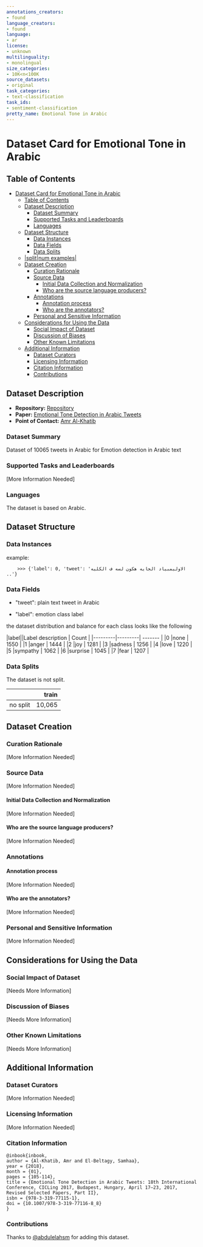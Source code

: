 ```yaml
---
annotations_creators:
- found
language_creators:
- found
language:
- ar
license:
- unknown
multilinguality:
- monolingual
size_categories:
- 10K<n<100K
source_datasets:
- original
task_categories:
- text-classification
task_ids:
- sentiment-classification
pretty_name: Emotional Tone in Arabic
---
```


# Dataset Card for Emotional Tone in Arabic

## Table of Contents
- [Dataset Card for Emotional Tone in Arabic](#dataset-card-for-emotional-tone-in-arabic)
  - [Table of Contents](#table-of-contents)
  - [Dataset Description](#dataset-description)
    - [Dataset Summary](#dataset-summary)
    - [Supported Tasks and Leaderboards](#supported-tasks-and-leaderboards)
    - [Languages](#languages)
  - [Dataset Structure](#dataset-structure)
    - [Data Instances](#data-instances)
    - [Data Fields](#data-fields)
    - [Data Splits](#data-splits)
  - [|split|num examples|](#splitnum-examples)
  - [Dataset Creation](#dataset-creation)
    - [Curation Rationale](#curation-rationale)
    - [Source Data](#source-data)
      - [Initial Data Collection and Normalization](#initial-data-collection-and-normalization)
      - [Who are the source language producers?](#who-are-the-source-language-producers)
    - [Annotations](#annotations)
      - [Annotation process](#annotation-process)
      - [Who are the annotators?](#who-are-the-annotators)
    - [Personal and Sensitive Information](#personal-and-sensitive-information)
  - [Considerations for Using the Data](#considerations-for-using-the-data)
    - [Social Impact of Dataset](#social-impact-of-dataset)
    - [Discussion of Biases](#discussion-of-biases)
    - [Other Known Limitations](#other-known-limitations)
  - [Additional Information](#additional-information)
    - [Dataset Curators](#dataset-curators)
    - [Licensing Information](#licensing-information)
    - [Citation Information](#citation-information)
    - [Contributions](#contributions)

## Dataset Description

- **Repository:** [Repository](https://github.com/AmrMehasseb/Emotional-Tone)
- **Paper:** [Emotional Tone Detection in Arabic Tweets](https://www.researchgate.net/publication/328164296_Emotional_Tone_Detection_in_Arabic_Tweets_18th_International_Conference_CICLing_2017_Budapest_Hungary_April_17-23_2017_Revised_Selected_Papers_Part_II)
- **Point of Contact:** [Amr Al-Khatib](https://github.com/AmrMehasseb)

### Dataset Summary

Dataset of 10065 tweets in Arabic for Emotion detection in Arabic text

### Supported Tasks and Leaderboards

[More Information Needed]

### Languages

The dataset is based on Arabic.

## Dataset Structure

### Data Instances

example: 
```
    >>> {'label': 0, 'tweet': 'الاوليمبياد الجايه هكون لسه ف الكليه ..'}
```

### Data Fields

- "tweet": plain text tweet in Arabic

- "label": emotion class label

the dataset distribution and balance for each class looks like the following

|label||Label description |  Count    |
|---------|---------|  -------  | 
|0        |none     |   1550    |
|1        |anger    |   1444    |
|2        |joy      |   1281    |
|3        |sadness  |   1256    |
|4        |love     |   1220    |
|5        |sympathy |   1062    |
|6        |surprise |   1045    |
|7        |fear     |   1207    |

### Data Splits

The dataset is not split. 

|          |   train |
|----------|--------:|
| no split |  10,065 |

## Dataset Creation

### Curation Rationale

[More Information Needed]

### Source Data

[More Information Needed]

#### Initial Data Collection and Normalization

[More Information Needed]

#### Who are the source language producers?

[More Information Needed]

### Annotations



#### Annotation process

[More Information Needed]

#### Who are the annotators?

[More Information Needed]

### Personal and Sensitive Information

[More Information Needed]

## Considerations for Using the Data

### Social Impact of Dataset

[Needs More Information]

### Discussion of Biases

[Needs More Information]

### Other Known Limitations

[Needs More Information]

## Additional Information

### Dataset Curators

[More Information Needed]

### Licensing Information

[More Information Needed]

### Citation Information

```
@inbook{inbook,
author = {Al-Khatib, Amr and El-Beltagy, Samhaa},
year = {2018},
month = {01},
pages = {105-114},
title = {Emotional Tone Detection in Arabic Tweets: 18th International Conference, CICLing 2017, Budapest, Hungary, April 17–23, 2017, Revised Selected Papers, Part II},
isbn = {978-3-319-77115-1},
doi = {10.1007/978-3-319-77116-8_8}
}
```

### Contributions

Thanks to [@abdulelahsm](https://github.com/abdulelahsm) for adding this dataset.